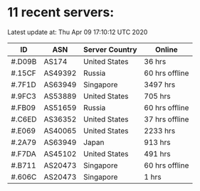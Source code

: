 # 11 recent servers:

Latest update at: Thu Apr 09 17:10:12 UTC 2020

| ID | ASN | Server Country | Online |
| -- | --- | -------------- | ------ |
| #.D09B | AS174 | United States | 36 hrs |
| #.15CF | AS49392 | Russia | 60 hrs offline |
| #.7F1D | AS63949 | Singapore | 3497 hrs |
| #.9FC3 | AS53889 | United States | 705 hrs |
| #.FB09 | AS51659 | Russia | 60 hrs offline |
| #.C6ED | AS36352 | United States | 37 hrs offline |
| #.E069 | AS40065 | United States | 2233 hrs |
| #.2A79 | AS63949 | Japan | 913 hrs |
| #.F7DA | AS45102 | United States | 491 hrs |
| #.B711 | AS20473 | Singapore | 60 hrs offline |
| #.606C | AS20473 | Singapore | 1 hrs |

